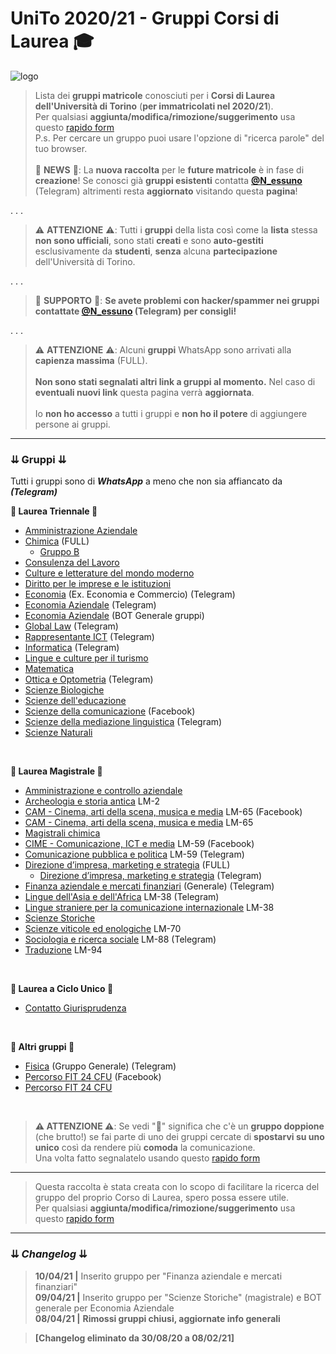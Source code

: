 # UniTo 2020/21 - Gruppi Corsi di Laurea 🎓

![logo](https://imgur.com/0j40uci.jpg)


>Lista dei **gruppi matricole** conosciuti per i **Corsi di Laurea dell'Università di Torino** (**per immatricolati nel 2020/21**).
><br>Per qualsiasi **aggiunta/modifica/rimozione/suggerimento** usa questo [rapido form](https://rebrand.ly/form-gruppi-unito)<br>
>P.s. Per cercare un gruppo puoi usare l'opzione di "ricerca parole" del tuo browser.<br><br>
> 🔵 **NEWS** 🔵: La **nuova raccolta** per le **future matricole** è in fase di **creazione**! Se conosci già **gruppi esistenti** contatta **[@N_essuno](https://t.me/N_essuno)** (Telegram) altrimenti resta **aggiornato** visitando questa **pagina**!

. . .

>⚠️ **ATTENZIONE** ⚠️: Tutti i **gruppi** della lista così come la **lista** stessa **non sono ufficiali**, sono stati **creati** e sono **auto-gestiti** esclusivamente da **studenti**, **senza** alcuna **partecipazione** dell'Università di Torino.


. . .

> 🔺 **SUPPORTO** 🔺: **Se avete problemi con hacker/spammer nei gruppi contattate [@N_essuno](https://t.me/N_essuno) (Telegram) per consigli!**

. . .

>⚠️ **ATTENZIONE** ⚠️: Alcuni **gruppi** WhatsApp sono arrivati alla **capienza massima** (FULL).<br><br>
**Non sono stati segnalati altri link a gruppi al momento.** Nel caso di **eventuali nuovi link** questa pagina verrà **aggiornata**. <br><br>
>Io **non ho accesso** a tutti i gruppi e **non ho il potere** di aggiungere persone ai gruppi.


***

### ⇊ Gruppi ⇊

Tutti i gruppi sono di _**WhatsApp**_ a meno che non sia affiancato da _**(Telegram)**_

**🔷 Laurea Triennale 🔷**

- [Amministrazione Aziendale](https://chat.whatsapp.com/KEuKveJpfeo0SecVDBxiau)
- [Chimica](https://chat.whatsapp.com/KDRZe1yvsShClwY5fjY8Tj) (FULL)
    - [Gruppo B](https://chat.whatsapp.com/CLcOL5Hy0RvKuMs9BxMQmI)
- [Consulenza del Lavoro](https://chat.whatsapp.com/HH51DygJSiFBS3sdEaG1x7)
- [Culture e letterature del mondo moderno](https://chat.whatsapp.com/DyqRPPGvWFwEbUAy0gukef)
- [Diritto per le imprese e le istituzioni](https://chat.whatsapp.com/FIyJmxfiVvFK9m5o2UQrAc)
- [Economia](https://t.me/economia_autogestito) (Ex. Economia e Commercio) (Telegram)
- [Economia Aziendale](https://t.me/ecoaziendale_autogestito) (Telegram)
- [Economia Aziendale](https://t.me/ecoazto_bot) (BOT Generale gruppi)
- [Global Law](https://t.me/joinchat/TivfFBkpP3bxDZcwn101OA) (Telegram) 
- [Rappresentante ICT](https://t.me/siaasss) (Telegram)
- [Informatica](https://t.me/joinchat/UmWgshpk8MXD_Y4KvLyU8A) (Telegram)
- [Lingue e culture per il turismo](https://chat.whatsapp.com/CyB1m7bRiMI0QXdB0JqOMj)
- [Matematica](https://chat.whatsapp.com/HmG5OhvEWqqHaFggRhXkp2)
- [Ottica e Optometria](https://t.me/joinchat/KBlo1xxIf0MsAyIqUDwLZg) (Telegram)
- [Scienze Biologiche](https://chat.whatsapp.com/I5HRl72cNjfGufoO4XOsGh)
- [Scienze dell'educazione](https://chat.whatsapp.com/ENmDJtab5ir2Cmt2xYsqMu)
- [Scienze della comunicazione](https://www.facebook.com/groups/921842598300351/) (Facebook)
- [Scienze della mediazione linguistica](https://t.me/joinchat/EP65CBhcGGbgaaFIBPgM2A) (Telegram)
- [Scienze Naturali](https://chat.whatsapp.com/D0rfRHbkKx69ifAGQs0EjK)

<br>

**🔶 Laurea Magistrale 🔶**

- [Amministrazione e controllo aziendale](https://chat.whatsapp.com/IiyUPphiQiNKxj8EqIdXd5)
- [Archeologia e storia antica](https://t.me/DaimonArya) LM-2
- [CAM - Cinema, arti della scena, musica e media](https://www.facebook.com/groups/1203404990038740/?ref=share) LM-65 (Facebook)
- [CAM - Cinema, arti della scena, musica e media](https://chat.whatsapp.com/Gnf6MfpkZ9M5Ht4rLc8tc9) LM-65
- [Magistrali chimica](https://m.facebook.com/391496228246970/posts/741507813245808/?extid=rpDsAySJdY8UbFY7&d=n)
- [CIME - Comunicazione, ICT e media](https://www.facebook.com/groups/777004643127452) LM-59 (Facebook)
- [Comunicazione pubblica e politica](https://t.me/joinchat/I_-TjxrP3jZCnEbRFdDTZA) LM-59 (Telegram)
- [Direzione d’impresa, marketing e strategia](https://chat.whatsapp.com/HltDuez9d2nAnaESIQCsA7) (FULL)
    - [Direzione d’impresa, marketing e strategia](https://t.me/joinchat/RA1VlRqh2P2kvcYC69X3Nw) (Telegram)
- [Finanza aziendale e mercati finanziari](https://t.me/joinchat/TihHCcKIpmRui7cA) (Generale) (Telegram)
- [Lingue dell'Asia e dell'Africa](https://t.me/joinchat/LKkYfBOs5RSpwFfRq_L7ug) LM-38 (Telegram)
- [Lingue straniere per la comunicazione internazionale](https://chat.whatsapp.com/HQu7hRNhWql2QNaW3Ygmv9) LM-38
- [Scienze Storiche](https://chat.whatsapp.com/LtlaPtrW5AuKJQf9U4uktn)
- [Scienze viticole ed enologiche](https://chat.whatsapp.com/JLKEGtw7UrJFnmqjxxlYpy) LM-70
- [Sociologia e ricerca sociale](https://t.me/joinchat/SC_e_EzeSFQnJus4ufVdWQ) LM-88 (Telegram)
- [Traduzione](https://chat.whatsapp.com/Im6YA4lkNo0EdlnyBsYkF3) LM-94

<br>

**🔷 Laurea a Ciclo Unico 🔷**

- [Contatto Giurisprudenza](https://t.me/Giurisprudenza2021)

<br>

**🔶 Altri gruppi 🔶**

- [Fisica](https://t.me/fisicaUNITO) (Gruppo Generale) (Telegram)
- [Percorso FIT 24 CFU](https://www.facebook.com/groups/1155286824573827/?ref=share) (Facebook)
- [Percorso FIT 24 CFU](https://chat.whatsapp.com/BshxQAmKbOhBnzCGTOIQJR)

<br>

>**⚠️ ATTENZIONE ⚠️**: Se vedi "🔴" significa che c'è un **gruppo doppione** (che brutto!) se fai parte di uno dei gruppi cercate di **spostarvi su uno unico** così da rendere più **comoda** la comunicazione.<br>
>Una volta fatto segnalatelo usando questo [rapido form](https://rebrand.ly/form-gruppi-unito)

***

>Questa raccolta è stata creata con lo scopo di facilitare la ricerca del gruppo del proprio Corso di Laurea, spero possa essere utile.<br>
>Per qualsiasi **aggiunta/modifica/rimozione/suggerimento** usa questo [rapido form](https://rebrand.ly/form-gruppi-unito)

***

### ⇊ *Changelog* ⇊

>**10/04/21 |** Inserito gruppo per "Finanza aziendale e mercati finanziari"<br>
>**09/04/21 |** Inserito gruppo per "Scienze Storiche" (magistrale) e BOT generale per Economia Aziendale<br>
>**08/04/21 |** **Rimossi gruppi chiusi, aggiornate info generali** <br>

>**[Changelog eliminato da 30/08/20 a 08/02/21]**


